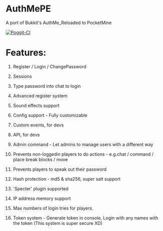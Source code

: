 # AuthMePE
A port of Bukkit's AuthMe_Reloaded to PocketMine

[![Poggit-CI](https://poggit.pmmp.io/ci.badge/Edwardthedog2/AuthMePE/AuthMePE)](https://poggit.pmmp.io/ci/Edwardthedog2/AuthMePE/AuthMePE)

# Features:

1. Register / Login / ChangePassword

2. Sessions

3. Type password into chat to login

4. Advanced register system

5. Sound effects support

6. Config support - Fully customizable

7. Custom events, for devs

8. API, for devs

9. Admin command - Let admins to manage users with a different way

10. Prevents non-loggedin players to do actions - e.g.chat / command / place break blocks / move

11. Prevents players to speak out their password

12. Hash protection - md5 & sha256, super salt support

13. 'Specter' plugin supported

14. IP address memory support

15. Max numbers of login tries for players.

16. Token system - Generate token in console,
    Login with any names with the token
    (This system is super secure XD)
